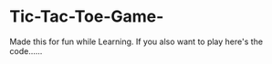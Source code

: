 # Tic-Tac-Toe-Game-
Made this for fun while Learning. If you also want to play here's the code......
